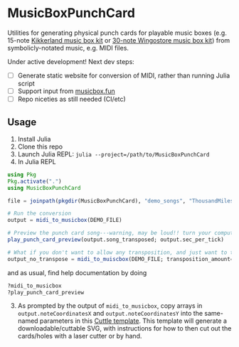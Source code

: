 # MusicBoxPunchCard

Utilities for generating physical punch cards for playable music boxes (e.g. 15-note [Kikkerland music box kit](https://kikkerland.com/products/make-your-own-music-box-kit) or [30-note Wingostore music box kit](https://www.amazon.com/dp/B0774TSP3T?th=1)) from symbolicly-notated music, e.g. MIDI files.

Under active development! Next dev steps:
- [ ] Generate static website for conversion of MIDI, rather than running Julia script
- [ ] Support input from [musicbox.fun](https://musicbox.fun)
- [ ] Repo niceties as still needed (CI/etc)

## Usage

1. Install Julia
2. Clone this repo
2. Launch Julia REPL: `julia --project=/path/to/MusicBoxPunchCard`
2. In Julia REPL
```julia
using Pkg
Pkg.activate(".")
using MusicBoxPunchCard

file = joinpath(pkgdir(MusicBoxPunchCard), "demo_songs", "ThousandMiles.mid")

# Run the conversion
output = midi_to_musicbox(DEMO_FILE)

# Preview the punch card song---warning, may be loud!! turn your computer volume down first. Also, not lovely, and will not sound like a music box :) 
play_punch_card_preview(output.song_transposed; output.sec_per_tick)

# What if you don't want to allow any transposition, and just want to throw out any unsupported notes? Hard-code the transposition amount to zero: 
output_no_transpose = midi_to_muiscbox(DEMO_FILE; transposition_amount=0)
```
and as usual, find help documentation by doing
```julia
?midi_to_musicbox 
?play_punch_card_preview
```

3. As prompted by the output of `midi_to_musicbox`, copy arrays in `output.noteCoordinatesX` and `output.noteCoordinatesY` into the same-named parameters in this [Cuttle template](https://cuttle.xyz/@hannahilea/Music-roll-punchcards-for-music-boxes-iTT4lnLVNL5f). This template will generate a downloadable/cuttable SVG, with instructions for how to then cut out the cards/holes with a laser cutter or by hand.
